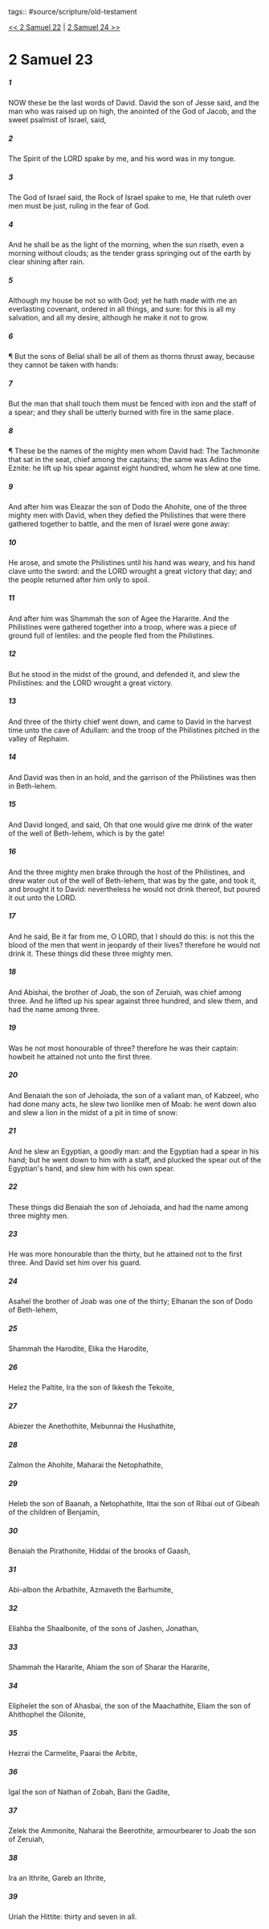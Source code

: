 tags:: #source/scripture/old-testament

[<< 2 Samuel 22](/Old_Testament/10_2_Samuel/2_Samuel_22.md) | [2 Samuel 24 >>](/Old_Testament/10_2_Samuel/2_Samuel_24.md)

# 2 Samuel 23

##### 1

NOW these be the last words of David. David the son of Jesse said, and the man who was raised up on high, the anointed of the God of Jacob, and the sweet psalmist of Israel, said,

##### 2

The Spirit of the LORD spake by me, and his word was in my tongue.

##### 3

The God of Israel said, the Rock of Israel spake to me, He that ruleth over men must be just, ruling in the fear of God.

##### 4

And he shall be as the light of the morning, when the sun riseth, even a morning without clouds; as the tender grass springing out of the earth by clear shining after rain.

##### 5

Although my house be not so with God; yet he hath made with me an everlasting covenant, ordered in all things, and sure: for this is all my salvation, and all my desire, although he make it not to grow.

##### 6

¶ But the sons of Belial shall be all of them as thorns thrust away, because they cannot be taken with hands:

##### 7

But the man that shall touch them must be fenced with iron and the staff of a spear; and they shall be utterly burned with fire in the same place.

##### 8

¶ These be the names of the mighty men whom David had: The Tachmonite that sat in the seat, chief among the captains; the same was Adino the Eznite: he lift up his spear against eight hundred, whom he slew at one time.

##### 9

And after him was Eleazar the son of Dodo the Ahohite, one of the three mighty men with David, when they defied the Philistines that were there gathered together to battle, and the men of Israel were gone away:

##### 10

He arose, and smote the Philistines until his hand was weary, and his hand clave unto the sword: and the LORD wrought a great victory that day; and the people returned after him only to spoil.

##### 11

And after him was Shammah the son of Agee the Hararite. And the Philistines were gathered together into a troop, where was a piece of ground full of lentiles: and the people fled from the Philistines.

##### 12

But he stood in the midst of the ground, and defended it, and slew the Philistines: and the LORD wrought a great victory.

##### 13

And three of the thirty chief went down, and came to David in the harvest time unto the cave of Adullam: and the troop of the Philistines pitched in the valley of Rephaim.

##### 14

And David was then in an hold, and the garrison of the Philistines was then in Beth-lehem.

##### 15

And David longed, and said, Oh that one would give me drink of the water of the well of Beth-lehem, which is by the gate!

##### 16

And the three mighty men brake through the host of the Philistines, and drew water out of the well of Beth-lehem, that was by the gate, and took it, and brought it to David: nevertheless he would not drink thereof, but poured it out unto the LORD.

##### 17

And he said, Be it far from me, O LORD, that I should do this: is not this the blood of the men that went in jeopardy of their lives? therefore he would not drink it. These things did these three mighty men.

##### 18

And Abishai, the brother of Joab, the son of Zeruiah, was chief among three. And he lifted up his spear against three hundred, and slew them, and had the name among three.

##### 19

Was he not most honourable of three? therefore he was their captain: howbeit he attained not unto the first three.

##### 20

And Benaiah the son of Jehoiada, the son of a valiant man, of Kabzeel, who had done many acts, he slew two lionlike men of Moab: he went down also and slew a lion in the midst of a pit in time of snow:

##### 21

And he slew an Egyptian, a goodly man: and the Egyptian had a spear in his hand; but he went down to him with a staff, and plucked the spear out of the Egyptian's hand, and slew him with his own spear.

##### 22

These things did Benaiah the son of Jehoiada, and had the name among three mighty men.

##### 23

He was more honourable than the thirty, but he attained not to the first three. And David set him over his guard.

##### 24

Asahel the brother of Joab was one of the thirty; Elhanan the son of Dodo of Beth-lehem,

##### 25

Shammah the Harodite, Elika the Harodite,

##### 26

Helez the Paltite, Ira the son of Ikkesh the Tekoite,

##### 27

Abiezer the Anethothite, Mebunnai the Hushathite,

##### 28

Zalmon the Ahohite, Maharai the Netophathite,

##### 29

Heleb the son of Baanah, a Netophathite, Ittai the son of Ribai out of Gibeah of the children of Benjamin,

##### 30

Benaiah the Pirathonite, Hiddai of the brooks of Gaash,

##### 31

Abi-albon the Arbathite, Azmaveth the Barhumite,

##### 32

Eliahba the Shaalbonite, of the sons of Jashen, Jonathan,

##### 33

Shammah the Hararite, Ahiam the son of Sharar the Hararite,

##### 34

Eliphelet the son of Ahasbai, the son of the Maachathite, Eliam the son of Ahithophel the Gilonite,

##### 35

Hezrai the Carmelite, Paarai the Arbite,

##### 36

Igal the son of Nathan of Zobah, Bani the Gadite,

##### 37

Zelek the Ammonite, Naharai the Beerothite, armourbearer to Joab the son of Zeruiah,

##### 38

Ira an Ithrite, Gareb an Ithrite,

##### 39

Uriah the Hittite: thirty and seven in all.
